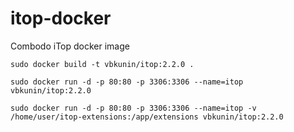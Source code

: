 # itop-docker
Combodo iTop docker image
```
sudo docker build -t vbkunin/itop:2.2.0 .
```

```
sudo docker run -d -p 80:80 -p 3306:3306 --name=itop vbkunin/itop:2.2.0
```

```
sudo docker run -d -p 80:80 -p 3306:3306 --name=itop -v /home/user/itop-extensions:/app/extensions vbkunin/itop:2.2.0
```
